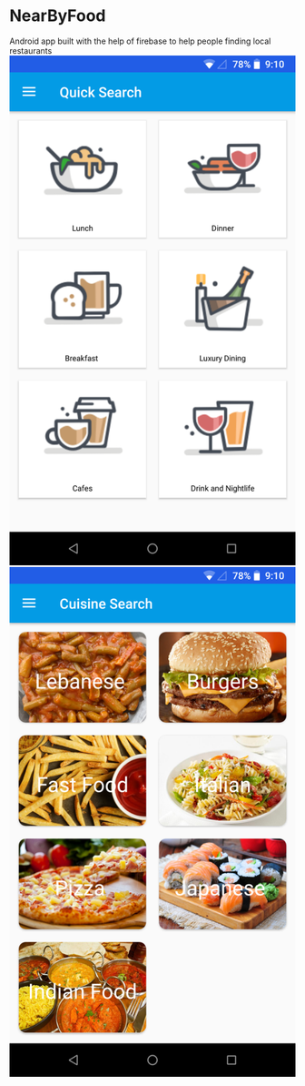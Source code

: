 # NearByFood
Android app built with the help of firebase to help people finding local restaurants
![img1](https://github.com/jawadturk/NearByFood/blob/master/Project%20images/Screenshot_20180815-211048.png)
![img1](https://github.com/jawadturk/NearByFood/blob/master/Project%20images/Screenshot_20180815-211056.png)

